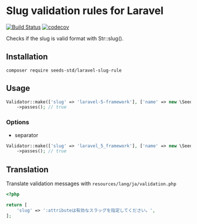 # Slug validation rules for Laravel

[![Build Status](https://travis-ci.com/seeds-std/laravel-slug-rule.svg?branch=master)](https://travis-ci.com/seeds-std/laravel-slug-rule)
[![codecov](https://codecov.io/gh/seeds-std/laravel-slug-rule/branch/master/graph/badge.svg)](https://codecov.io/gh/seeds-std/laravel-slug-rule)

Checks if the slug is valid format with Str::slug().

## Installation

```shell
composer require seeds-std/laravel-slug-rule
```

## Usage

```php
Validator::make(['slug' => 'laravel-5-framework'], ['name' => new \SeedsStd\SlugValidation\Slug()])
    ->passes(); // true
```

### Options

- separator

```php
Validator::make(['slug' => 'laravel_5_framework'], ['name' => new \SeedsStd\SlugValidation\Slug(['separator' => '_'])])
    ->passes(); // true
```

## Translation

Translate validation messages with `resources/lang/ja/validation.php`

```php
<?php

return [
    'slug' => ':attributeは有効なスラッグを指定してください。',
];
```
